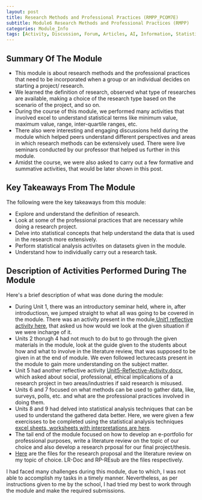 ```yaml
---
layout: post
title: Research Methods and Professional Practices (RMPP_PCOM7E) 
subtitle: Module6 Research Methods and Professional Practices (RMPP)
categories: Module_Info
tags: [Activity, Discussion, Forum, Articles, AI, Information, Statistics, ResearchMethods, ProfessionalPractices, LiteratureReviews, LiteratureResearch, Research]
---
```

## Summary Of The Module
- This module is about research methods and the professional practices that need to be incorporated when a group or an individual decides on starting a project/ research.
- We learned the definition of research, observed what type of researches are available, making a choice of the research type based on the scenario of the project, and so on.
- During the course of this module, we performed many activities that involved excel to understand statistical terms like minimum value, maximum value, range, inter-quartile ranges, etc.
- There also were interesting and engaging discussions held during the module which helped peers understand different perspectives and areas in which research methods can be extensively used. There were live seminars conducted by our professor that helped us further in this module.
- Amidst the course, we were also asked to carry out a few formative and summative activities, that would be later shown in this post.

## Key Takeaways From The Module
The following were the key takeaways from this module:
- Explore and understand the definition of research.
- Look at some of the professional practices that are necessary while doing a research project.
- Delve into statistical concepts that help understand the data that is used in the research more extensively. 
- Perform statistical analysis activites on datasets given in the module.
- Understand how to individually carry out a research task.

## Description of Activities Performed During The Module
Here's a brief description of what was done during the module:
- During Unit 1, there was an introductory seminar held, where in, after introductiosn, we jumped straight to what all was going to be covered in the module. There was an activity present in the module,[Unit1  reflective activity here](https://github.com/Bharadwaj-GLN/Uni-Essex-Module-Files/tree/main/Research%20Methods%20and%20Professionsl%20Practices), that asked us how would we look at the given situation if we were incharge of it.
- Units 2 thorugh 4 had not much to do but to go through the given materials in the module, look at the guide given to the students about how and what to involve in the literature review, that was supposed to be given in at the end of module. We even followed lecturecasts present in the module to gain more understanding on the subject matter.
- Unit 5 had another reflective activity [Unit5-Reflective-Activity.docx](https://github.com/Bharadwaj-GLN/Uni-Essex-Module-Files/tree/main/Research%20Methods%20and%20Professionsl%20Practices), which asked about social, professional, ethical implications of a research project in two areas/industries if said research is misused.
- Units 6 and 7 focused on what methods can be used to gather data, like, surveys, polls, etc. and what are the professional practices involved in doing them.
- Units 8 and 9 had delved into statistical analysis techniques that can be used to understand the gathered data better. Here, we were given a few exercisses to be completed using the statistical analysis techniques [excel sheets, worksheets with interpretations are here](https://github.com/Bharadwaj-GLN/Uni-Essex-Module-Files/tree/main/Research%20Methods%20and%20Professionsl%20Practices).
- The tail end of the module focused on how to develop an e-portfolio for professional purposes, write a literature review on the topic of our choice and also develop a research prposal for our final project/thesis.
- [Here](https://github.com/Bharadwaj-GLN/Uni-Essex-Module-Files/tree/main/Research%20Methods%20and%20Professionsl%20Practices) are the files for the research proposal and the literature review on my topic of choice. LR-Doc and RP-REsub are the files respectively.

I had faced many challenges during this module, due to which, I was not able to accomplish my tasks in a timely manner. Nevertheless, as per instructions given to me by the school, I had tried my best to work through the module and make the required submissions.
